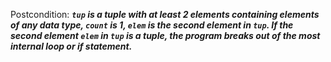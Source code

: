 Postcondition: ***`tup` is a tuple with at least 2 elements containing elements of any data type, `count` is 1, `elem` is the second element in `tup`. If the second element `elem` in `tup` is a tuple, the program breaks out of the most internal loop or if statement.***